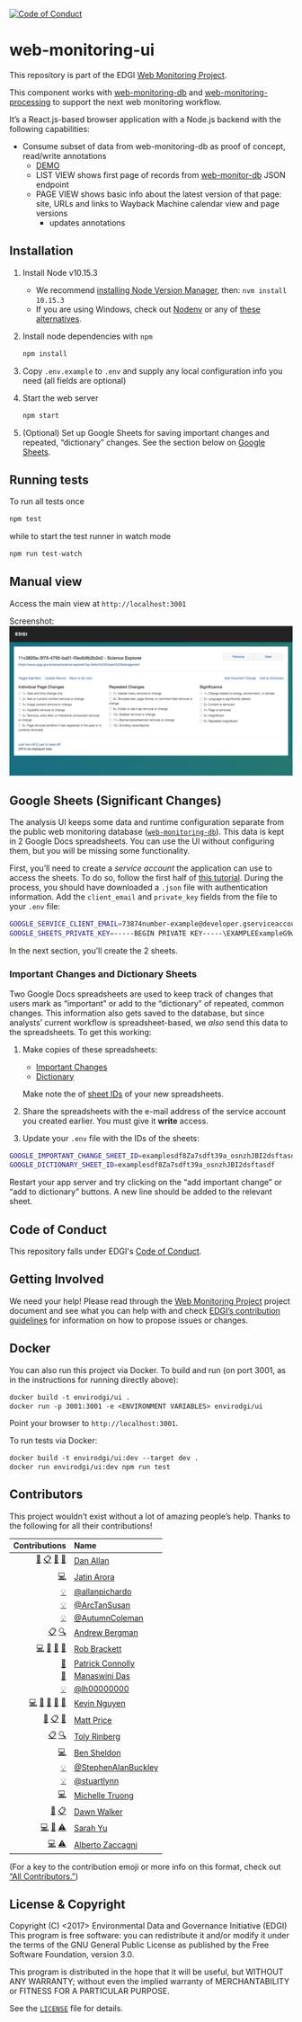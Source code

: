 [![Code of Conduct](https://img.shields.io/badge/%E2%9D%A4-code%20of%20conduct-blue.svg?style=flat)](https://github.com/edgi-govdata-archiving/overview/blob/master/CONDUCT.md)

# web-monitoring-ui

This repository is part of the EDGI [Web Monitoring Project](https://github.com/edgi-govdata-archiving/web-monitoring).

This component works with [web-monitoring-db](https://github.com/edgi-govdata-archiving/web-monitoring-db) and [web-monitoring-processing](https://github.com/edgi-govdata-archiving/web-monitoring-processing) to support the next web monitoring workflow.

It’s a React.js-based browser application with a Node.js backend with the following capabilities:
* Consume subset of data from web-monitoring-db as proof of concept, read/write annotations
    * [DEMO](https://monitoring-staging.envirodatagov.org)
    * LIST VIEW shows first page of records from [web-monitor-db](https://api-staging.monitoring.envirdatagov.org/api/v0/pages) JSON endpoint
    * PAGE VIEW shows basic info about the latest version of that page: site, URLs and links to Wayback Machine calendar view and page versions
        * updates annotations


## Installation

1. Install Node v10.15.3
    - We recommend [installing Node Version Manager][nvm-install], then: `nvm install 10.15.3`
    - If you are using Windows, check out [Nodenv][nodenv] or any of [these alternatives][nvm-alternatives].

2. Install node dependencies with `npm`

    ```sh
    npm install
    ```

3. Copy `.env.example` to `.env` and supply any local configuration info you need (all fields are optional)

4. Start the web server

    ```sh
    npm start
    ```

5. (Optional) Set up Google Sheets for saving important changes and repeated, “dictionary” changes. See the section below on [Google Sheets](#google-sheets-tasking-and-significant-changes).

[nodenv]: https://github.com/nodenv/nodenv
[nvm-alternatives]: https://github.com/nodenv/nodenv/wiki/Alternatives
[nvm-install]: https://github.com/creationix/nvm#install-script


## Running tests

To run all tests once

```sh
npm test
```

while to start the test runner in watch mode

```sh
npm run test-watch
```


## Manual view
Access the main view at `http://localhost:3001`

Screenshot:
![screenshot](screenshot.png)


## Google Sheets (Significant Changes)

The analysis UI keeps some data and runtime configuration separate from the public web monitoring database ([`web-monitoring-db`](http://github.com/edgi-govdata-archiving/web-monitoring-db)). This data is kept in 2 Google Docs spreadsheets. You can use the UI without configuring them, but you will be missing some functionality.

First, you’ll need to create a *service account* the application can use to access the sheets. To do so, follow the first half of [this tutorial](http://isd-soft.com/tech_blog/accessing-google-apis-using-service-account-node-js/). During the process, you should have downloaded a `.json` file with authentication information. Add the `client_email` and `private_key` fields from the file to your `.env` file:

```sh
GOOGLE_SERVICE_CLIENT_EMAIL=73874number-example@developer.gserviceaccount.com
GOOGLE_SHEETS_PRIVATE_KEY=-----BEGIN PRIVATE KEY-----\EXAMPLEExampleG9w0BAQEFAASCBKkwggSlAgEAAoIBAQCsBjS7qpN+vUhz\nXRhcL3pwKZtewjZ478rs7FylT+YAJMmy1wOS3ze2FVYaBHelloFromXm9gL82OCSJn1ZThePastuwGA0\npe9oZSAtiB4ujaHhcWCO7ZYZzBvsPRJZR2eo4UokDpmgAS9ExTU7zN+eKTBTFGB4\nKDc7FAxqhk9dBcYFpLU34wuQsS/SZY1j3I/pmqQ7CHnGG+KLhyRiZ6UvlT8KjWejWTFdfMoredksjfGibberishkljfkls+\nkerGibberishll7\n7oU0VVs3xY5nhkjd#r34jkd7vxjknfy3jsdhf5zjkGYfyXFNhVjsl/bJ3AHA/C9Fd5z9JmOCsZE\nyD9Yjy72C50CjOgCp568pse85A==\n-----END PRIVATE KEY-----\n
```

In the next section, you’ll create the 2 sheets.

### Important Changes and Dictionary Sheets

Two Google Docs spreadsheets are used to keep track of changes that users mark as “important” or add to the “dictionary” of repeated, common changes. This information also gets saved to the database, but since analysts’ current workflow is spreadsheet-based, we *also* send this data to the spreadsheets. To get this working:

1) Make copies of these spreadsheets:

    * [Important Changes](https://docs.google.com/spreadsheets/d/1S2mZKuV2v7-uec2eGA0zp3X1v1IAnoCHkLXmL-ChqnM/edit#gid=1804226491)
    * [Dictionary](https://docs.google.com/spreadsheets/d/1YRo1uNRRX92eSo2JiGEu50TpPVXYaLchrUVOZ3UW0Bs/edit#gid=554811086)

    Make note the of [sheet IDs](https://developers.google.com/sheets/api/guides/concepts#spreadsheet_id) of your new spreadsheets.

2) Share the spreadsheets with the e-mail address of the service account you created earlier. You must give it **write** access.

3) Update your `.env` file with the IDs of the sheets:

```sh
GOOGLE_IMPORTANT_CHANGE_SHEET_ID=examplesdf8Za7sdft39a_osnzhJBI2dsftasdf
GOOGLE_DICTIONARY_SHEET_ID=examplesdf8Za7sdft39a_osnzhJBI2dsftasdf
```

Restart your app server and try clicking on the “add important change” or “add to dictionary” buttons. A new line should be added to the relevant sheet.

## Code of Conduct

This repository falls under EDGI's [Code of Conduct](https://github.com/edgi-govdata-archiving/overview/blob/master/CONDUCT.md).

## Getting Involved

We need your help! Please read through the [Web Monitoring Project](https://github.com/edgi-govdata-archiving/web-monitoring) project document and see what you can help with and check [EDGI’s contribution guidelines](https://github.com/edgi-govdata-archiving/overview/blob/master/CONTRIBUTING.md) for information on how to propose issues or changes.


## Docker

You can also run this project via Docker. To build and run (on port 3001, as in the instructions for running directly above):

```
docker build -t envirodgi/ui .
docker run -p 3001:3001 -e <ENVIRONMENT VARIABLES> envirodgi/ui
```

Point your browser to ``http://localhost:3001``.

To run tests via Docker:

```
docker build -t envirodgi/ui:dev --target dev .
docker run envirodgi/ui:dev npm run test
```


## Contributors

This project wouldn’t exist without a lot of amazing people’s help. Thanks to the following for all their contributions!

<!-- ALL-CONTRIBUTORS-LIST:START -->
| Contributions | Name |
| ----: | :---- |
| [📖](# "Documentation") [📋](# "Organizer") [💬](# "Answering Questions") [👀](# "Reviewer") | [Dan Allan](https://github.com/danielballan) |
| [💻](# "Code") | [Jatin Arora](https://github.com/jatinAroraGit) |
| [💡](# "Examples") | [@allanpichardo](https://github.com/allanpichardo) |
| [💡](# "Examples") | [@ArcTanSusan](https://github.com/ArcTanSusan) |
| [💡](# "Examples") | [@AutumnColeman](https://github.com/AutumnColeman) |
| [📋](# "Organizer") [🔍](# "Funding/Grant Finder") | [Andrew Bergman](https://github.com/ambergman) |
| [💻](# "Code") [📖](# "Documentation") [💬](# "Answering Questions") [👀](# "Reviewer") | [Rob Brackett](https://github.com/Mr0grog) |
| [📖](# "Documentation") | [Patrick Connolly](https://github.com/patcon) |
| [📖](# "Documentation") | [Manaswini Das](https://github.com/manaswinidas) |
| [💡](# "Examples") | [@lh00000000](https://github.com/lh00000000) |
| [💻](# "Code") [🎨](# "Design") [📖](# "Documentation") [💬](# "Answering Questions") [👀](# "Reviewer") | [Kevin Nguyen](https://github.com/lightandluck) |
| [📖](# "Documentation") [📋](# "Organizer") [📢](# "Talks") | [Matt Price](https://github.com/titaniumbones) |
| [📋](# "Organizer") [🔍](# "Funding/Grant Finder") | [Toly Rinberg](https://github.com/trinberg) |
| [💻](# "Code") | [Ben Sheldon](https://github.com/bensheldon) |
| [💡](# "Examples") | [@StephenAlanBuckley](https://github.com/StephenAlanBuckley) |
| [💡](# "Examples") | [@stuartlynn](https://github.com/stuartlynn) |
| [💻](# "Code") | [Michelle Truong](https://github.com/fendatr) |
| [📖](# "Documentation") [📋](# "Organizer") | [Dawn Walker](https://github.com/dcwalk) |
| [💻](# "Code") [📖](# "Documentation") [⚠️](# "Tests") | [Sarah Yu](https://github.com/SYU15) |
| [💻](# "Code") [⚠️](# "Tests") | [Alberto Zaccagni](https://github.com/lazywithclass) |

<!-- ALL-CONTRIBUTORS-LIST:END -->

(For a key to the contribution emoji or more info on this format, check out [“All Contributors.”](https://github.com/kentcdodds/all-contributors))


## License & Copyright

Copyright (C) <2017> Environmental Data and Governance Initiative (EDGI)
This program is free software: you can redistribute it and/or modify it under the terms of the GNU General Public License as published by the Free Software Foundation, version 3.0.

This program is distributed in the hope that it will be useful, but WITHOUT ANY WARRANTY; without even the implied warranty of MERCHANTABILITY or FITNESS FOR A PARTICULAR PURPOSE.

See the [`LICENSE`](https://github.com/edgi-govdata-archiving/web-monitoring-ui/blob/master/LICENSE) file for details.
